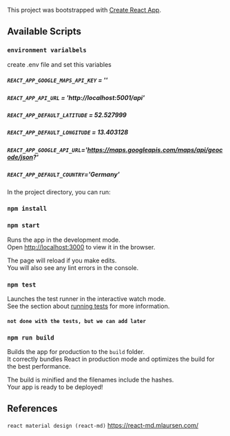 This project was bootstrapped with [Create React App](https://github.com/facebook/create-react-app).

## Available Scripts

### `environment varialbels`
create .env file and set this variables
##### `REACT_APP_GOOGLE_MAPS_API_KEY` = ''
##### `REACT_APP_API_URL` = 'http://localhost:5001/api'
##### `REACT_APP_DEFAULT_LATITUDE` = 52.527999
##### `REACT_APP_DEFAULT_LONGITUDE` = 13.403128
##### `REACT_APP_GOOGLE_API_URL`='https://maps.googleapis.com/maps/api/geocode/json?'
##### `REACT_APP_DEFAULT_COUNTRY`='Germany'


In the project directory, you can run:
### `npm install`
### `npm start`

Runs the app in the development mode.<br>
Open [http://localhost:3000](http://localhost:3000) to view it in the browser.

The page will reload if you make edits.<br>
You will also see any lint errors in the console.

### `npm test`

Launches the test runner in the interactive watch mode.<br>
See the section about [running tests](https://facebook.github.io/create-react-app/docs/running-tests) for more information.

#### `not done with the tests, but we can add later`

### `npm run build`

Builds the app for production to the `build` folder.<br>
It correctly bundles React in production mode and optimizes the build for the best performance.

The build is minified and the filenames include the hashes.<br>
Your app is ready to be deployed!

## References
`react material design (react-md)` 
https://react-md.mlaursen.com/
